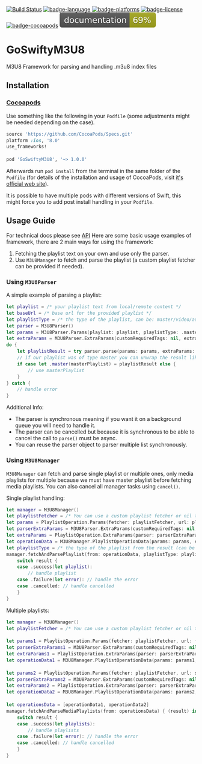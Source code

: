 
 [![Build Status](https://travis-ci.org/gal-orlanczyk/go-swifty-m3u8.svg?branch=master)](https://travis-ci.org/gal-orlanczyk/go-swifty-m3u8.svg?branch=master)
[![badge-language](https://img.shields.io/badge/Swift-4-orange.svg?style=flat)](swift.org)
[![badge-platforms](https://img.shields.io/badge/Platforms-macOS%20%7C%20iOS%20%7C%20tvOS-lightgray.svg?style=flat)](swift.org)
[![badge-license](https://img.shields.io/badge/License-MIT-lightgrey.svg?style=flat)](https://github.com/gal-orlanczyk/go-swifty-m3u8/blob/master/LICENSE)
[![badge-cocoapods](https://img.shields.io/cocoapods/v/GoSwiftyM3U8.svg?style=flat)](https://cocoapods.org/pods/PlayKit)
[![badge-documentation](docs/API/badge.svg)](https://gal-orlanczyk.github.io/go-swifty-m3u8/API)

# GoSwiftyM3U8
M3U8 Framework for parsing and handling .m3u8 index files

## Installation

### [Cocoapods](https://cocoapods.org/pods/PlayKit)

Use something like the following in your `Podfile` (some adjustments might be needed depending on the case).

```ruby
source 'https://github.com/CocoaPods/Specs.git'
platform :ios, '8.0'
use_frameworks!

pod 'GoSwiftyM3U8', '~> 1.0.0'
```

Afterwards run `pod install` from the terminal in the same folder of the `Podfile` (for details of the installation and usage of CocoaPods, visit [it's official web site](https://cocoapods.org)).

It is possible to have multiple pods with different versions of Swift, this might force you to add post install handling in your `Podfile`.

## Usage Guide

For technical docs please see [API](https://gal-orlanczyk.github.io/go-swifty-m3u8/API)
Here are some basic usage examples of framework, there are 2 main ways for using the framework:

1. Fetching the playlist text on your own and use only the parser.
2. Use `M3U8Manager` to fetch and parse the playlist (a custom playlist fetcher can be provided if needed).

### Using `M3U8Parser`

A simple example of parsing a playlist:

```swift
let playlist = /* your playlist text from local/remote content */
let baseUrl = /* base url for the provided playlist */
let playlistType = /* the type of the playlist, can be: master/video/audio/subtitles */
let parser = M3U8Parser()
let params = M3U8Parser.Params(playlist: playlist, playlistType: .master, baseUrl: baseUrl)
let extraParams = M3U8Parser.ExtraParams(customRequiredTags: nil, extraTypes: nil, linePostProcessHandler: nil) // optional
do {
    let playlistResult = try parser.parse(params: params, extraParams: extraParams)
    // if our playlist was of type master you can unwrap the result like this:
    if case let .master(masterPlaylist) = playlistResult else {
        // use masterPlaylist
    }
} catch {
    // handle error
}            
```

Additional Info:
* The parser is synchronous meaning if you want it on a background queue you will need to handle it.
* The parser can be cancelled but because it is synchronous to be able to cancel the call to `parse()` must be async.
* You can reuse the parser object to parser multiple list synchronously.

### Using `M3U8Manager`

`M3U8Manager` can fetch and parse single playlist or multiple ones, only media playlists for multiple because we must have master playlist before fetching media playlists.
You can also cancel all manager tasks using `cancel()`.

Single playlist handling:

```swift
let manager = M3U8Manager()
let playlistFetcher = /* You can use a custom playlist fetcher or nil to use the default one */
let params = PlaylistOperation.Params(fetcher: playlistFetcher, url: playlistUrl, playlistType: playlistType)
let parserExtraParams = M3U8Parser.ExtraParams(customRequiredTags: nil, extraTypes: nil, linePostProcessHandler: nil) // optional
let extraParams = PlaylistOperation.ExtraParams(parser: parserExtraParams) // optional
let operationData = M3U8Manager.PlaylistOperationData(params: params, extraParams: extraParams)
let playlistType = /* the type of the playlist from the result (can be MasterPlaylist.self/MediaPlaylist.self) */
manager.fetchAndParsePlaylist(from: operationData, playlistType: playlistType) { (result) in
    switch result {
    case .success(let playlist):
        // handle playlist
    case .failure(let error): // handle the error
    case .cancelled: // handle cancelled
    }
}
```

Multiple playlists:

```swift
let manager = M3U8Manager()
let playlistFetcher = /* You can use a custom playlist fetcher or nil to use the default one */

let params1 = PlaylistOperation.Params(fetcher: playlistFetcher, url: firstUrl, playlistType: playlistType)
let parserExtraParams1 = M3U8Parser.ExtraParams(customRequiredTags: nil, extraTypes: nil, linePostProcessHandler: nil)
let extraParams1 = PlaylistOperation.ExtraParams(parser: parserExtraParams1)
let operationData1 = M3U8Manager.PlaylistOperationData(params: params1, extraParams: extraParams1)
        
let params2 = PlaylistOperation.Params(fetcher: playlistFetcher, url: secondUrl, playlistType: playlistType)
let parserExtraParams2 = M3U8Parser.ExtraParams(customRequiredTags: nil, extraTypes: nil, linePostProcessHandler: nil)
let extraParams2 = PlaylistOperation.ExtraParams(parser: parserExtraParams2)
let operationData2 = M3U8Manager.PlaylistOperationData(params: params2, extraParams: extraParams2)

let operationsData = [operationData1, operationData2]
manager.fetchAndParseMediaPlaylists(from: operationsData) { (result) in
    switch result {
    case .success(let playlists):
        // handle playlists
    case .failure(let error): // handle the error
    case .cancelled: // handle cancelled
    }
}
```
